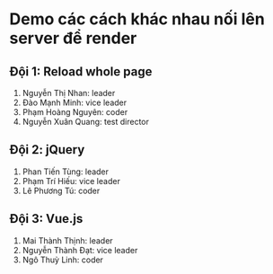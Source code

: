 # Demo các cách khác nhau nối lên server để render

## Đội 1: Reload whole page
1. Nguyễn Thị Nhan: leader
2. Đào Mạnh Minh: vice leader
3. Phạm Hoàng Nguyên: coder
4. Nguyễn Xuân Quang: test director

## Đội 2: jQuery
1. Phan Tiến Tùng: leader
2. Phạm Trí Hiếu: vice leader
3. Lê Phương Tú: coder

## Đội 3: Vue.js
1. Mai Thành Thịnh: leader
2. Nguyễn Thành Đạt: vice leader
3. Ngô Thuỳ Linh: coder
